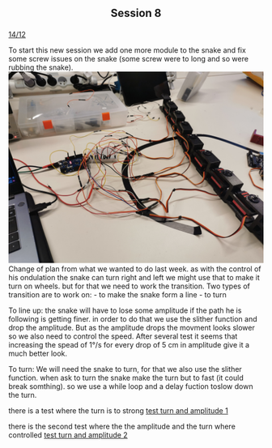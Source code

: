 ## <p align=center> Session 8
<ins>14/12</ins>

To start this new session we add one more module to the snake 
and fix some screw issues on the snake (some screw were to long and so were rubbing the snake).
![seven_module_snake](https://github.com/YOUSSNDR/PolySnake/blob/c0cd1019031eaf494a0b610ea741b0b6c6f53574/Rapports/Soufiani%20Younousse/images%20younousse/7-modules-snake.png)
Change of plan from what we wanted to do last week.
as with the control of his ondulation the snake can turn right and left we might use that to make it turn on wheels.
but for that we need to work the transition.
Two types of transition are to work on:
    - to make the snake form a line 
    - to turn

To line up:
    the snake will have to lose some amplitude if the path he is following is getting finer. in order to do that we use the slither function and drop the amplitude.
    But as the amplitude drops the movment looks slower so we also need to control the speed. After several test it seems that increasing the spead of 1°/s for every drop of 5 cm in amplitude give it a much better look.

To turn:
    We will need the snake to turn, for that we also use the slither function. when ask to turn the snake make the turn but to fast (it could break somthing). so we use a while loop and a delay fuction toslow down the turn.

there is a test where the turn is to strong [test turn and amplitude 1](https://drive.google.com/file/d/18OSwVxILO8t3YWNuw0CFthk3nBTT0Grp/view?usp=share_link)

there is the second test where the the amplitude and the turn where controlled [test turn and amplitude 2](https://youtu.be/qZ7Id3EbTI4)